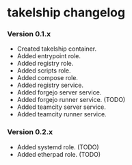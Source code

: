 # takelship changelog

### Version 0.1.x 
- Created takelship container.
- Added entrypoint role.
- Added registry role.
- Added scripts role.
- Added compose role.
- Added registry service.
- Added forgejo server service. 
- Added forgejo runner service. (TODO)
- Added teamcity server service.
- Added teamcity runner service.

### Version 0.2.x
- Added systemd role. (TODO)
- Added etherpad role. (TODO)